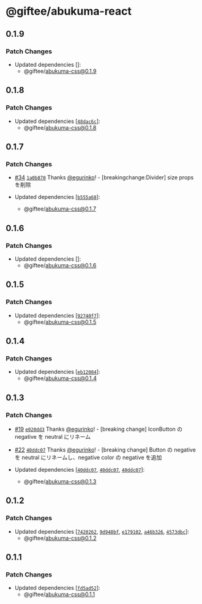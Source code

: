 # @giftee/abukuma-react

## 0.1.9

### Patch Changes

- Updated dependencies []:
  - @giftee/abukuma-css@0.1.9

## 0.1.8

### Patch Changes

- Updated dependencies [[`48dac6c`](https://github.com/giftee/design-system/commit/48dac6c7db69eab31e83a98fbdb50eca8b854139)]:
  - @giftee/abukuma-css@0.1.8

## 0.1.7

### Patch Changes

- [#34](https://github.com/giftee/design-system/pull/34) [`1a0b870`](https://github.com/giftee/design-system/commit/1a0b870b4a830bed70be0dad1634871c163515f4) Thanks [@egurinko](https://github.com/egurinko)! - [breakingchange:Divider] size props を削除

- Updated dependencies [[`b555a68`](https://github.com/giftee/design-system/commit/b555a680cc3c81db8a64969cbe856e20fdcd7de2)]:
  - @giftee/abukuma-css@0.1.7

## 0.1.6

### Patch Changes

- Updated dependencies []:
  - @giftee/abukuma-css@0.1.6

## 0.1.5

### Patch Changes

- Updated dependencies [[`92740f7`](https://github.com/giftee/design-system/commit/92740f76f90d6ceeb26ae87cf7b419d965c156ee)]:
  - @giftee/abukuma-css@0.1.5

## 0.1.4

### Patch Changes

- Updated dependencies [[`eb12084`](https://github.com/giftee/design-system/commit/eb12084c54c9221a34b1f061e075f0f505d36d52)]:
  - @giftee/abukuma-css@0.1.4

## 0.1.3

### Patch Changes

- [#19](https://github.com/giftee/design-system/pull/19) [`e020dd3`](https://github.com/giftee/design-system/commit/e020dd3ba72fb5b09a75ddaf65eea3dbe487dbb0) Thanks [@egurinko](https://github.com/egurinko)! - [breaking change] IconButton の negative を neutral にリネーム

- [#22](https://github.com/giftee/design-system/pull/22) [`40ddc07`](https://github.com/giftee/design-system/commit/40ddc0773da814af28bc5b437b60a99041e18f9b) Thanks [@egurinko](https://github.com/egurinko)! - [breaking change] Button の negative を neutral にリネームし、negative color の negative を追加

- Updated dependencies [[`40ddc07`](https://github.com/giftee/design-system/commit/40ddc0773da814af28bc5b437b60a99041e18f9b), [`40ddc07`](https://github.com/giftee/design-system/commit/40ddc0773da814af28bc5b437b60a99041e18f9b), [`40ddc07`](https://github.com/giftee/design-system/commit/40ddc0773da814af28bc5b437b60a99041e18f9b)]:
  - @giftee/abukuma-css@0.1.3

## 0.1.2

### Patch Changes

- Updated dependencies [[`7420262`](https://github.com/giftee/design-system/commit/74202623aff9ee0f349f11b895c3570fc910e8f2), [`9d948bf`](https://github.com/giftee/design-system/commit/9d948bff6bdee49fc0d0ab6e36001c1f10355425), [`e179102`](https://github.com/giftee/design-system/commit/e179102e096ebcb56acff748a012a5df1506b02e), [`a46b326`](https://github.com/giftee/design-system/commit/a46b3265b1a108a704981e6cd73a7de23fed2917), [`4573dbc`](https://github.com/giftee/design-system/commit/4573dbcde9e0b749871038c051074d0d36a2eea1)]:
  - @giftee/abukuma-css@0.1.2

## 0.1.1

### Patch Changes

- Updated dependencies [[`fd5ad52`](https://github.com/giftee/design-system/commit/fd5ad52b49ed85ca65e86ace67815721d586e615)]:
  - @giftee/abukuma-css@0.1.1
